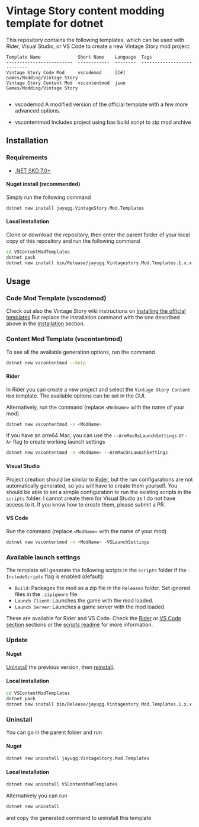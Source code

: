 # Vintage Story content modding template for dotnet
This repository contains the following templates, which can be used with Rider, Visual Studio, or VS Code to create a new Vintage Story mod project:
```
Template Name              Short Name    Language  Tags                       
-------------------------  ------------  --------  ---------------------------
Vintage Story Code Mod     vscodemod     [C#]      Games/Modding/Vintage Story
Vintage Story Content Mod  vscontentmod  json      Games/Modding/Vintage Story
         
```
- vscodemod
A modified version of the official template with a few more advanced options.

- vscontentmod
Includes project using bas build script to zip mod archive

## Installation

### Requirements
- [.NET SKD 7.0+](https://dotnet.microsoft.com/en-us/download)

#### Nuget install (recommended)
Simply run the following command
```bash
dotnet new install jayugg.VintageStory.Mod.Templates
```

#### Local installation
Clone or download the repository, then enter the parent folder of your local copy of this repository and run the following command
```bash
cd VSContentModTemplates
dotnet pack
dotnet new install bin/Release/jayugg.Vintagestory.Mod.Templates.1.x.x.nupkg
```

## Usage

### Code Mod Template (vscodemod)
Check out also the Vintage Story wiki instructions on [installing the official templates](https://wiki.vintagestory.at/Modding:Setting_up_your_Development_Environment#Mod_Template_package)
But replace the installation command with the one described above in the [Installation](#Installation) section.

### Content Mod Template (vscontentmod)

To see all the available generation options, run the command
```bash
dotnet new vscontentmod --help
```

#### Rider
In Rider you can create a new project and select the `Vintage Story Content Mod` template.
The available options can be set in the GUI.

Alternatively, run the command (replace `<ModName>` with the name of your mod)
```bash
dotnet new vscontentmod -n <ModName>
```

If you have an arm64 Mac, you can use the `--ArmMacOsLaunchSettings` or `-Ar` flag to create working launch settings
```bash
dotnet new vscontentmod -n <ModName> --ArmMacOsLaunchSettings
```

#### Visual Studio
Project creation should be similar to [Rider](#Rider), but the run configurations are not automatically generated,
so you will have to create them yourself. You should be able to set a simple configuration to run the existing scripts in the `scripts` folder.
I cannot create them for Visual Studio as I do not have access to it. If you know how to create them, please submit a PR.

#### VS Code
Run the command (replace `<ModName>` with the name of your mod)
```bash
dotnet new vscontentmod -n <ModName> -VSLaunchSettings
```

### Available launch settings
The template will generate the following scripts in the `scripts` folder if the `-IncludeScripts` flag is enabled (default):
- `Build`: Packages the mod as a zip file in the `Releases` folder. Set ignored files in the `.zipignore` file.
- `Launch Client`: Launches the game with the mod loaded.
- `Launch Server`: Launches a game server with the mod loaded.

These are available for Rider and VS Code.
Check the [Rider](#Rider) or [VS Code section](#VS-Code) sections or the [scripts readme](scripts/readme.md) for more information.

### Update

#### Nuget
[Uninstall](#uninstall) the previous version, then [reinstall](#nuget-install-recommended).

#### Local installation
```bash
cd VSContentModTemplates
dotnet pack
dotnet new install bin/Release/jayugg.Vintagestory.Mod.Templates.1.x.x.nupkg --force
```

### Uninstall
You can go in the parent folder and run

#### Nuget

```bash
dotnet new uninstall jayugg.VintageStory.Mod.Templates
```

#### Local installation
```bash
dotnet new uninstall VSContentModTemplates
```

Alternatively you can run

```bash
dotnet new uninstall
```
and copy the generated command to uninstall this template